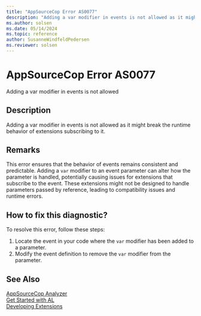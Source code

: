 ```yaml
---
title: "AppSourceCop Error AS0077"
description: "Adding a var modifier in events is not allowed as it might break the runtime behavior of extensions subscribing to it."
ms.author: solsen
ms.date: 05/14/2024
ms.topic: reference
author: SusanneWindfeldPedersen
ms.reviewer: solsen
---
```

[//]: # (START>DO_NOT_EDIT)
[//]: # (IMPORTANT:Do not edit any of the content between here and the END>DO_NOT_EDIT.)
[//]: # (Any modifications should be made in the .xml files in the ModernDev repo.)
# AppSourceCop Error AS0077
Adding a var modifier in events is not allowed

## Description
Adding a var modifier in events is not allowed as it might break the runtime behavior of extensions subscribing to it.

[//]: # (IMPORTANT: END>DO_NOT_EDIT)

## Remarks

This error ensures that the behavior of events remains consistent and predictable. Adding a `var` modifier to an event parameter can alter how the parameter is handled, potentially causing issues for extensions that subscribe to the event. These extensions might not be designed to handle parameters passed by reference, leading to compatibility issues and runtime errors.

## How to fix this diagnostic?

To resolve this error, follow these steps:

1. Locate the event in your code where the `var` modifier has been added to a parameter.
2. Modify the event definition to remove the `var` modifier from the parameter.

<!--
### Example

If your code looks like this:
```al
[EventSubscriber(ObjectType::Table, Database::Customer, 'OnBeforeInsert', '', false, false)]
local procedure OnBeforeInsertCustomer(var Rec: Record Customer)
begin
    // Your code here
end;
```

You must change it to:

```al

[EventSubscriber(ObjectType::Table, Database::Customer, 'OnBeforeInsert', '', false, false)]
local procedure OnBeforeInsertCustomer(Rec: Record Customer) // Remove the `var` modifier
begin
    // Your code here
end;
```
-->


## See Also  
[AppSourceCop Analyzer](appsourcecop.md)  
[Get Started with AL](../devenv-get-started.md)  
[Developing Extensions](../devenv-dev-overview.md)  